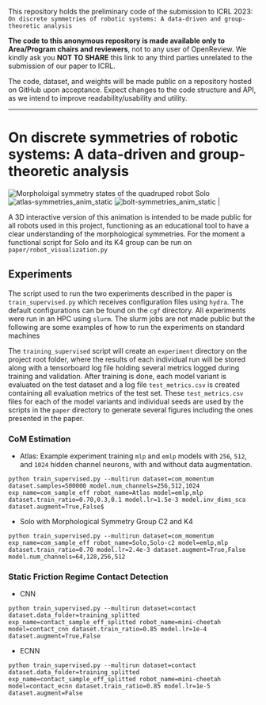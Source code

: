 This repository holds the preliminary code of the submission to ICRL 2023: `On discrete symmetries of robotic systems: A data-driven and group-theoretic analysis`

**The code to this anonymous repository is made available only to Area/Program chairs and reviewers**, not to any user of OpenReview. We kindly ask you **NOT TO SHARE** this link to any third parties
unrelated to the submission of our paper to ICRL. 

The code, dataset, and weights will be made public on a repository hosted on GitHub upon acceptance. 
Expect changes to the code structure and API, as we intend to improve readability/usability and utility. 

----------------------------------------------

# On discrete symmetries of robotic systems: A data-driven and group-theoretic analysis




 ![Morpholoigal symmetry states of the quadruped robot Solo](https://user-images.githubusercontent.com/8356912/191269534-af143f29-1f46-4009-858b-72a63b5c67ac.gif)  
 ![atlas-symmetries_anim_static](https://user-images.githubusercontent.com/8356912/200183197-94242c57-bd9d-41cb-8a0b-509dceef5cb9.gif)
 ![bolt-symmetries_anim_static](https://user-images.githubusercontent.com/8356912/200183086-98d636d7-75b2-4744-b77f-99b3a1ec8e39.gif)  |
 
A 3D interactive version of this animation is intended to be made public for all robots used in this project, functioning as an educational tool to have a clear understanding of the 
morphological symmetries. For the moment a functional script for Solo and its K4 group can be run on `paper/robot_visualization.py`

## Experiments 
The script used to run the two experiments described in the paper is `train_supervised.py` which receives configuration files using `hydra`. 
The default configurations can be found on the `cgf` directory. 
All experiments were run in an HPC using `slurm`. The slurm jobs are not made public but the following are some examples of how to run the experiments on standard machines

The `training_supervised` script will create an `experiment` directory on the project root folder, where the results of each individual run will be stored along with a tensorboard log file 
holding several metrics logged during training and validation. After training is done, each model variant is evaluated on the test dataset and a log file `test_metrics.csv` is created 
containing all evaluation metrics of the test set. These `test_metrics.csv` files for each of the model variants and individual seeds are used by the scripts in the `paper` directory 
to generate several figures including the ones presented in the paper. 

### CoM Estimation
- Atlas: Example experiment training `mlp` and `emlp` models with `256`, `512`, and `1024` hidden channel neurons, with and without data augmentation.
```
python train_supervised.py --multirun dataset=com_momentum dataset.samples=500000 model.num_channels=256,512,1024 exp_name=com_sample_eff robot_name=Atlas model=emlp,mlp dataset.train_ratio=0.70,0.3,0.1 model.lr=1.5e-3 model.inv_dims_sca dataset.augment=True,False$
```
- Solo with Morphological Symmetry Group C2 and K4
```
python train_supervised.py --multirun dataset=com_momentum exp_name=com_sample_eff robot_name=Solo,Solo-c2 model=emlp,mlp dataset.train_ratio=0.70 model.lr=2.4e-3 dataset.augment=True,False model.num_channels=64,128,256,512
```

### Static Friction Regime Contact Detection 
- CNN
```
python train_supervised.py --multirun dataset=contact dataset.data_folder=training_splitted exp_name=contact_sample_eff_splitted robot_name=mini-cheetah model=contact_cnn dataset.train_ratio=0.85 model.lr=1e-4 dataset.augment=True,False
```
- ECNN
```
python train_supervised.py --multirun dataset=contact dataset.data_folder=training_splitted exp_name=contact_sample_eff_splitted robot_name=mini-cheetah model=contact_ecnn dataset.train_ratio=0.85 model.lr=1e-5 dataset.augment=False
```
